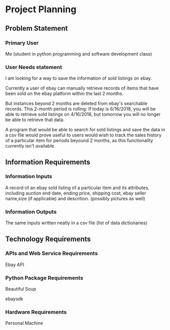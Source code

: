 # Project Planning

## Problem Statement

### Primary User
Me (student in python programming and software development class)

### User Needs statement

I am looking for a way to save the information of sold listings on ebay.

Currently a user of ebay can manually retrieve records of items
that have been sold on the ebay platform within the last 2 months.

But instances beyond 2 months are deleted from ebay's searchable records. This 2-month period
is rolling: If today is 6/16/2018, you will be able to retrieve sold listings on 4/16/2018, but 
tomorrow you will no longer be able to retrieve that data.

A program that would be able to search for sold listings and save the data in a 
csv file would prove useful to users would wish to track the sales history of a particular item 
for periods beyound 2 months, as this functionality currently isn't available.

## Information Requirements

### Information Inputs

A record of an ebay sold listing  of a particular item and its attributes, including auction end date, ending price, 
shipping cost, ebay seller name,size (if applicable) and descrition. (possibly pictures as well)

### Information Outputs
The same inputs written neatly in a csv file (list of data dictionaries)

## Technology Requirements

### APIs and Web Service Requirements
Ebay API

### Python Package Requirements
Beautiful Soup

ebaysdk

### Hardware Requirements
Personal Machine

